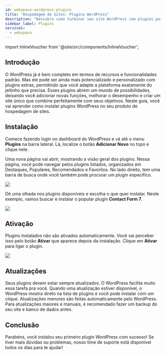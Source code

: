 ```yaml
---
id: webspace-wordpress-plugins
title: "Hospedagem de Sites: Plugins WordPress"
description: "Descubra como turbinar seu site WordPress com plugins para adicionar funcionalidades e melhorar o desempenho → Saiba mais agora"
sidebar_label: Plugins
services:
  - webspace
---
```


import InlineVoucher from '@site/src/components/InlineVoucher';

## Introdução

O WordPress já é bem completo em termos de recursos e funcionalidades padrão. Mas ele pode ser ainda mais potencializado e personalizado com plugins extras, permitindo que você adapte a plataforma exatamente do jeitinho que precisa. Esses plugins abrem um mundo de possibilidades, deixando você adicionar novas funções, melhorar o desempenho e criar um site único que combine perfeitamente com seus objetivos. Neste guia, você vai aprender como instalar plugins WordPress no seu produto de hospedagem de sites.

<InlineVoucher/>

## Instalação

Comece fazendo login no dashboard do WordPress e vá até o menu **Plugins** na barra lateral. Lá, localize o botão **Adicionar Novo** no topo e clique nele.

Uma nova página vai abrir, mostrando a visão geral dos plugins. Nessa página, você pode navegar pelos plugins listados, organizados em Destaques, Populares, Recomendados e Favoritos. No lado direito, tem uma barra de busca onde você também pode procurar um plugin específico.

![](https://screensaver01.zap-hosting.com/index.php/s/8yqT94dqFQZGCzp/download)

Dê uma olhada nos plugins disponíveis e escolha o que quer instalar. Neste exemplo, vamos buscar e instalar o popular plugin **Contact Form 7**.

![](https://screensaver01.zap-hosting.com/index.php/s/s45ag8yptMro4AD/download)

## Ativação

Plugins instalados não são ativados automaticamente. Você vai perceber isso pelo botão **Ativar** que aparece depois da instalação. Clique em **Ativar** para ligar o plugin.

![](https://screensaver01.zap-hosting.com/index.php/s/fqAdDb5YGWXZ7sB/download)

## Atualizações

Seus plugins devem estar sempre atualizados. O WordPress facilita muito essa tarefa pra você. Quando uma atualização estiver disponível, o WordPress mostra direto na lista de plugins e você pode instalar com um clique. Atualizações menores são feitas automaticamente pelo WordPress. Para atualizações maiores e manuais, é recomendado fazer um backup do seu site e banco de dados antes.

## Conclusão

Parabéns, você instalou seu primeiro plugin WordPress com sucesso! Se tiver mais dúvidas ou problemas, nosso time de suporte está disponível todos os dias para te ajudar!

<InlineVoucher />